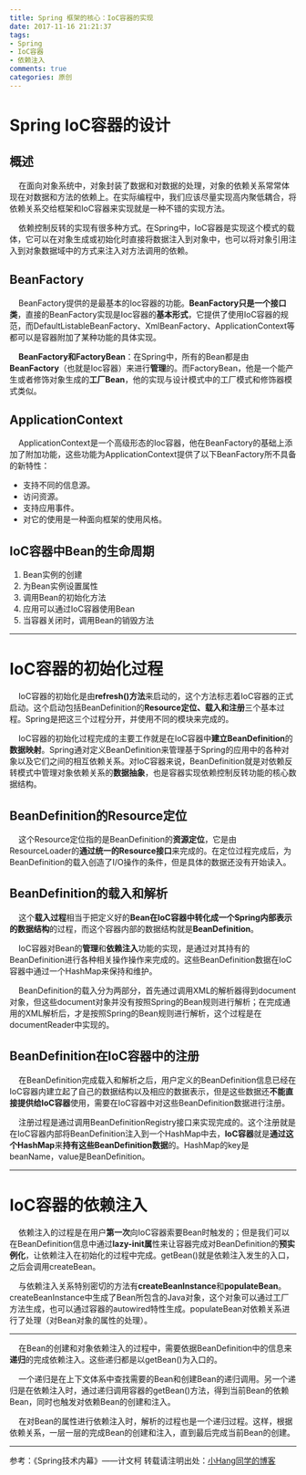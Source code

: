 ```yaml
---
title: Spring 框架的核心：IoC容器的实现
date: 2017-11-16 21:21:37
tags:
- Spring
- IoC容器
- 依赖注入
comments: true
categories: 原创
---
```

# Spring IoC容器的设计
## 概述
&nbsp;&nbsp;&nbsp;&nbsp;在面向对象系统中，对象封装了数据和对数据的处理，对象的依赖关系常常体现在对数据和方法的依赖上。在实际编程中，我们应该尽量实现高内聚低耦<!-- more -->合，将依赖关系交给框架和IoC容器来实现就是一种不错的实现方法。

&nbsp;&nbsp;&nbsp;&nbsp;依赖控制反转的实现有很多种方式。在Spring中，IoC容器是实现这个模式的载体，它可以在对象生成或初始化时直接将数据注入到对象中，也可以将对象引用注入到对象数据域中的方式来注入对方法调用的依赖。

## BeanFactory
&nbsp;&nbsp;&nbsp;&nbsp;BeanFactory提供的是最基本的Ioc容器的功能。**BeanFactory只是一个接口类**，直接的BeanFactory实现是Ioc容器的**基本形式**，它提供了使用IoC容器的规范，而DefaultListableBeanFactory、XmlBeanFactory、ApplicationContext等都可以是容器附加了某种功能的具体实现。

&nbsp;&nbsp;&nbsp;&nbsp;**BeanFactory和FactoryBean**：在Spring中，所有的Bean都是由**BeanFactory**（也就是Ioc容器）来进行**管理**的。而FactoryBean，他是一个能产生或者修饰对象生成的**工厂Bean**，他的实现与设计模式中的工厂模式和修饰器模式类似。

## ApplicationContext
&nbsp;&nbsp;&nbsp;&nbsp;ApplicationContext是一个高级形态的Ioc容器，他在BeanFactory的基础上添加了附加功能，这些功能为ApplicationContext提供了以下BeanFactory所不具备的新特性：
- 支持不同的信息源。
- 访问资源。
- 支持应用事件。
- 对它的使用是一种面向框架的使用风格。


## IoC容器中Bean的生命周期
1. Bean实例的创建
2. 为Bean实例设置属性
3. 调用Bean的初始化方法
4. 应用可以通过IoC容器使用Bean
5. 当容器关闭时，调用Bean的销毁方法


---
# IoC容器的初始化过程
&nbsp;&nbsp;&nbsp;&nbsp;IoC容器的初始化是由**refresh()方法**来启动的，这个方法标志着IoC容器的正式启动。这个启动包括BeanDefinition的**Resource定位、载入和注册**三个基本过程。Spring是把这三个过程分开，并使用不同的模块来完成的。

&nbsp;&nbsp;&nbsp;&nbsp;IoC容器的初始化过程完成的主要工作就是在IoC容器中**建立BeanDefinition**的**数据映射**。Spring通对定义BeanDefinition来管理基于Spring的应用中的各种对象以及它们之间的相互依赖关系。对IoC容器来说，BeanDefinition就是对依赖反转模式中管理对象依赖关系的**数据抽象**，也是容器实现依赖控制反转功能的核心数据结构。

## BeanDefinition的Resource定位
&nbsp;&nbsp;&nbsp;&nbsp;这个Resource定位指的是BeanDefinition的**资源定位**，它是由ResourceLoader的**通过统一的Resource接口**来完成的。在定位过程完成后，为BeanDefinition的载入创造了I/O操作的条件，但是具体的数据还没有开始读入。

## BeanDefinition的载入和解析
&nbsp;&nbsp;&nbsp;&nbsp;这个**载入过程**相当于把定义好的**Bean在IoC容器中转化成一个Spring内部表示的数据结构**的过程，而这个容器内部的数据结构就是**BeanDefinition**。

&nbsp;&nbsp;&nbsp;&nbsp;IoC容器对Bean的**管理**和**依赖注入**功能的实现，是通过对其持有的BeanDefinition进行各种相关操作操作来完成的。这些BeanDefinition数据在IoC容器中通过一个HashMap来保持和维护。

&nbsp;&nbsp;&nbsp;&nbsp;BeanDefinition的载入分为两部分，首先通过调用XML的解析器得到document对象，但这些document对象并没有按照Spring的Bean规则进行解析；在完成通用的XML解析后，才是按照Spring的Bean规则进行解析，这个过程是在documentReader中实现的。

## BeanDefinition在IoC容器中的注册
&nbsp;&nbsp;&nbsp;&nbsp;在BeanDefinition完成载入和解析之后，用户定义的BeanDefinition信息已经在IoC容器内建立起了自己的数据结构以及相应的数据表示，但是这些数据还**不能直接提供给IoC容器**使用，需要在IoC容器中对这些BeanDefinition数据进行注册。

&nbsp;&nbsp;&nbsp;&nbsp;注册过程是通过调用BeanDefinitionRegistry接口来实现完成的。这个注册就是在IoC容器内部将BeanDefinition注入到一个HashMap中去，**IoC容器**就是**通过这个HashMap**来**持有这些BeanDefinition数据**的。HashMap的key是beanName，value是BeanDefinition。

---
# IoC容器的依赖注入
&nbsp;&nbsp;&nbsp;&nbsp;依赖注入的过程是在用户**第一次**向IoC容器索要Bean时触发的；但是我们可以在BeanDefinition信息中通过**lazy-init属**性来让容器完成对BeanDefinition的**预实例化**，让依赖注入在初始化的过程中完成。getBean()就是依赖注入发生的入口，之后会调用createBean。

&nbsp;&nbsp;&nbsp;&nbsp;与依赖注入关系特别密切的方法有**createBeanInstance**和**populateBean**。createBeanInstance中生成了Bean所包含的Java对象，这个对象可以通过工厂方法生成，也可以通过容器的autowired特性生成。populateBean对依赖关系进行了处理（对Bean对象的属性的处理）。

---

&nbsp;&nbsp;&nbsp;&nbsp;在Bean的创建和对象依赖注入的过程中，需要依据BeanDefinition中的信息来**递归**的完成依赖注入。这些递归都是以getBean()为入口的。

&nbsp;&nbsp;&nbsp;&nbsp;一个递归是在上下文体系中查找需要的Bean和创建Bean的递归调用。另一个递归是在依赖注入时，通过递归调用容器的getBean()方法，得到当前Bean的依赖Bean，同时也触发对依赖Bean的创建和注入。

&nbsp;&nbsp;&nbsp;&nbsp;在对Bean的属性进行依赖注入时，解析的过程也是一个递归过程。这样，根据依赖关系，一层一层的完成Bean的创建和注入，直到最后完成当前Bean的创建。

---
参考：《Spring技术内幕》——计文柯
转载请注明出处：[小Hang同学的博客](http://www.yhang6.com/)